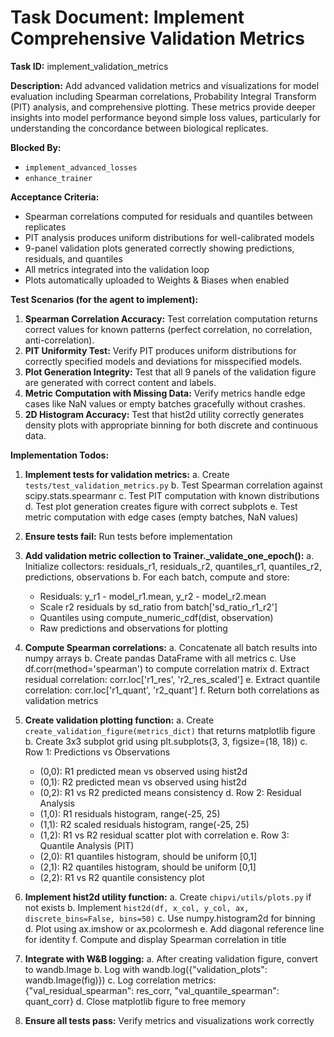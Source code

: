 # Task Document: Implement Comprehensive Validation Metrics

**Task ID:** implement_validation_metrics

**Description:**
Add advanced validation metrics and visualizations for model evaluation including Spearman correlations, Probability Integral Transform (PIT) analysis, and comprehensive plotting. These metrics provide deeper insights into model performance beyond simple loss values, particularly for understanding the concordance between biological replicates.

**Blocked By:**
- `implement_advanced_losses`
- `enhance_trainer`

**Acceptance Criteria:**
- Spearman correlations computed for residuals and quantiles between replicates
- PIT analysis produces uniform distributions for well-calibrated models
- 9-panel validation plots generated correctly showing predictions, residuals, and quantiles
- All metrics integrated into the validation loop
- Plots automatically uploaded to Weights & Biases when enabled

**Test Scenarios (for the agent to implement):**
1. **Spearman Correlation Accuracy:** Test correlation computation returns correct values for known patterns (perfect correlation, no correlation, anti-correlation).
2. **PIT Uniformity Test:** Verify PIT produces uniform distributions for correctly specified models and deviations for misspecified models.
3. **Plot Generation Integrity:** Test that all 9 panels of the validation figure are generated with correct content and labels.
4. **Metric Computation with Missing Data:** Verify metrics handle edge cases like NaN values or empty batches gracefully without crashes.
5. **2D Histogram Accuracy:** Test that hist2d utility correctly generates density plots with appropriate binning for both discrete and continuous data.

**Implementation Todos:**
1. **Implement tests for validation metrics:**
   a. Create `tests/test_validation_metrics.py`
   b. Test Spearman correlation against scipy.stats.spearmanr
   c. Test PIT computation with known distributions
   d. Test plot generation creates figure with correct subplots
   e. Test metric computation with edge cases (empty batches, NaN values)

2. **Ensure tests fail:** Run tests before implementation

3. **Add validation metric collection to Trainer._validate_one_epoch():**
   a. Initialize collectors: residuals_r1, residuals_r2, quantiles_r1, quantiles_r2, predictions, observations
   b. For each batch, compute and store:
      - Residuals: y_r1 - model_r1.mean, y_r2 - model_r2.mean
      - Scale r2 residuals by sd_ratio from batch['sd_ratio_r1_r2']
      - Quantiles using compute_numeric_cdf(dist, observation)
      - Raw predictions and observations for plotting

4. **Compute Spearman correlations:**
   a. Concatenate all batch results into numpy arrays
   b. Create pandas DataFrame with all metrics
   c. Use df.corr(method='spearman') to compute correlation matrix
   d. Extract residual correlation: corr.loc['r1_res', 'r2_res_scaled']
   e. Extract quantile correlation: corr.loc['r1_quant', 'r2_quant']
   f. Return both correlations as validation metrics

5. **Create validation plotting function:**
   a. Create `create_validation_figure(metrics_dict)` that returns matplotlib figure
   b. Create 3x3 subplot grid using plt.subplots(3, 3, figsize=(18, 18))
   c. Row 1: Predictions vs Observations
      - (0,0): R1 predicted mean vs observed using hist2d
      - (0,1): R2 predicted mean vs observed using hist2d
      - (0,2): R1 vs R2 predicted means consistency
   d. Row 2: Residual Analysis
      - (1,0): R1 residuals histogram, range(-25, 25)
      - (1,1): R2 scaled residuals histogram, range(-25, 25)
      - (1,2): R1 vs R2 residual scatter plot with correlation
   e. Row 3: Quantile Analysis (PIT)
      - (2,0): R1 quantiles histogram, should be uniform [0,1]
      - (2,1): R2 quantiles histogram, should be uniform [0,1]
      - (2,2): R1 vs R2 quantile consistency plot

6. **Implement hist2d utility function:**
   a. Create `chipvi/utils/plots.py` if not exists
   b. Implement `hist2d(df, x_col, y_col, ax, discrete_bins=False, bins=50)`
   c. Use numpy.histogram2d for binning
   d. Plot using ax.imshow or ax.pcolormesh
   e. Add diagonal reference line for identity
   f. Compute and display Spearman correlation in title

7. **Integrate with W&B logging:**
   a. After creating validation figure, convert to wandb.Image
   b. Log with wandb.log({"validation_plots": wandb.Image(fig)})
   c. Log correlation metrics: {"val_residual_spearman": res_corr, "val_quantile_spearman": quant_corr}
   d. Close matplotlib figure to free memory

8. **Ensure all tests pass:** Verify metrics and visualizations work correctly